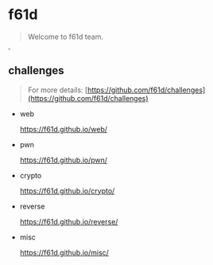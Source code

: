 # f61d

> Welcome to f61d team.

<img src="https://f61d.github.io/assets/images/61d.png" style="zoom: 25%;" />

## challenges

> For more details: [https://github.com/f61d/challenges](https://github.com/f61d/challenges)

- web

  https://f61d.github.io/web/

- pwn

  https://f61d.github.io/pwn/

- crypto

  https://f61d.github.io/crypto/

- reverse

  https://f61d.github.io/reverse/

- misc

  https://f61d.github.io/misc/

